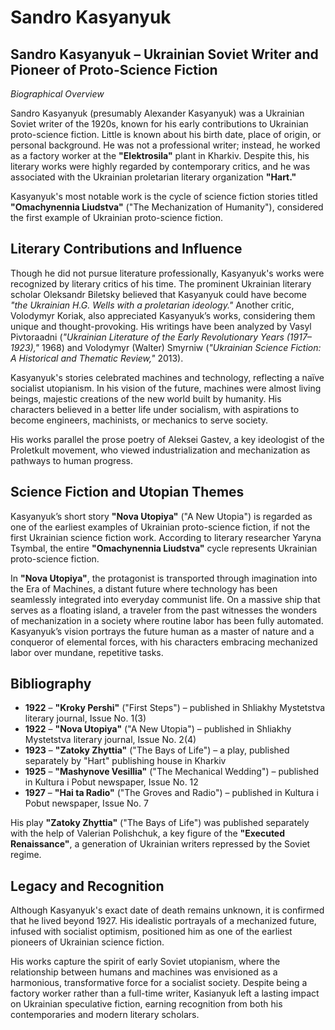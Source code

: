 # Sandro Kasyanyuk

## Sandro Kasyanyuk – Ukrainian Soviet Writer and Pioneer of Proto-Science Fiction

*Biographical Overview*

Sandro Kasyanyuk (presumably Alexander Kasyanyuk) was a Ukrainian Soviet writer of the 1920s, known for his early contributions to Ukrainian proto-science fiction. Little is known about his birth date, place of origin, or personal background. He was not a professional writer; instead, he worked as a factory worker at the **"Elektrosila"** plant in Kharkiv. Despite this, his literary works were highly regarded by contemporary critics, and he was associated with the Ukrainian proletarian literary organization **"Hart."**

Kasyanyuk's most notable work is the cycle of science fiction stories titled **"Omachynennia Liudstva"** ("The Mechanization of Humanity"), considered the first example of Ukrainian proto-science fiction.

## Literary Contributions and Influence

Though he did not pursue literature professionally, Kasyanyuk's works were recognized by literary critics of his time. The prominent Ukrainian literary scholar Oleksandr Biletsky believed that Kasyanyuk could have become *"the Ukrainian H.G. Wells with a proletarian ideology."* Another critic, Volodymyr Koriak, also appreciated Kasyanyuk’s works, considering them unique and thought-provoking. His writings have been analyzed by Vasyl Pivtoraadni (*"Ukrainian Literature of the Early Revolutionary Years (1917–1923),"* 1968) and Volodymyr (Walter) Smyrniw (*"Ukrainian Science Fiction: A Historical and Thematic Review,"* 2013).

Kasyanyuk's stories celebrated machines and technology, reflecting a naïve socialist utopianism. In his vision of the future, machines were almost living beings, majestic creations of the new world built by humanity. His characters believed in a better life under socialism, with aspirations to become engineers, machinists, or mechanics to serve society.

His works parallel the prose poetry of Aleksei Gastev, a key ideologist of the Proletkult movement, who viewed industrialization and mechanization as pathways to human progress.

## Science Fiction and Utopian Themes

Kasyanyuk’s short story **"Nova Utopiya"** ("A New Utopia") is regarded as one of the earliest examples of Ukrainian proto-science fiction, if not the first Ukrainian science fiction work. According to literary researcher Yaryna Tsymbal, the entire **"Omachynennia Liudstva"** cycle represents Ukrainian proto-science fiction.

In **"Nova Utopiya"**, the protagonist is transported through imagination into the Era of Machines, a distant future where technology has been seamlessly integrated into everyday communist life. On a massive ship that serves as a floating island, a traveler from the past witnesses the wonders of mechanization in a society where routine labor has been fully automated. Kasyanyuk’s vision portrays the future human as a master of nature and a conqueror of elemental forces, with his characters embracing mechanized labor over mundane, repetitive tasks.

## Bibliography

- **1922** – **"Kroky Pershi"** ("First Steps") – published in Shliakhy Mystetstva literary journal, Issue No. 1(3)
- **1922** – **"Nova Utopiya"** ("A New Utopia") – published in Shliakhy Mystetstva literary journal, Issue No. 2(4)
- **1923** – **"Zatoky Zhyttia"** ("The Bays of Life") – a play, published separately by "Hart" publishing house in Kharkiv
- **1925** – **"Mashynove Vesillia"** ("The Mechanical Wedding") – published in Kultura i Pobut newspaper, Issue No. 12
- **1927** – **"Hai ta Radio"** ("The Groves and Radio") – published in Kultura i Pobut newspaper, Issue No. 7

His play **"Zatoky Zhyttia"** ("The Bays of Life") was published separately with the help of Valerian Polishchuk, a key figure of the **"Executed Renaissance"**, a generation of Ukrainian writers repressed by the Soviet regime.

## Legacy and Recognition

Although Kasyanyuk's exact date of death remains unknown, it is confirmed that he lived beyond 1927. His idealistic portrayals of a mechanized future, infused with socialist optimism, positioned him as one of the earliest pioneers of Ukrainian science fiction.

His works capture the spirit of early Soviet utopianism, where the relationship between humans and machines was envisioned as a harmonious, transformative force for a socialist society. Despite being a factory worker rather than a full-time writer, Kasianyuk left a lasting impact on Ukrainian speculative fiction, earning recognition from both his contemporaries and modern literary scholars.

